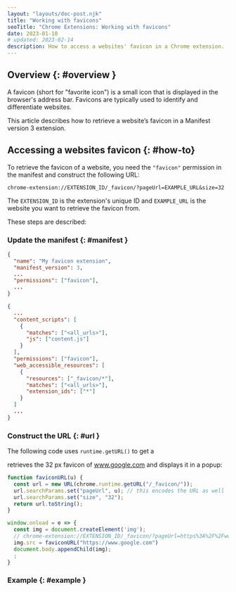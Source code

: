 ```yaml
---
layout: "layouts/doc-post.njk"
title: "Working with favicons"
seoTitle: "Chrome Extensions: Working with favicons"
date: 2023-01-10
# updated: 2023-02-14
description: How to access a websites' favicon in a Chrome extension.
---
```


## Overview {: #overview }

A favicon (short for "favorite icon") is a small icon that is displayed in the browser's address bar. Favicons are typically used to identify and differentiate websites.

This article describes how to retrieve a website’s favicon in a Manifest version 3 extension.

## Accessing a websites favicon {: #how-to} 

To retrieve the favicon of a website, you need the `"favicon"` permission in the manifest and construct the following URL:

```text
chrome-extension://EXTENSION_ID/_favicon/?pageUrl=EXAMPLE_URL&size=32
```

The `EXTENSION_ID` is the extension's unique ID and `EXAMPLE_URL` is the website you want to retrieve the favicon from.

These steps are described:  

### Update the manifest {: #manifest }

```json
{
  "name": "My favicon extension", 
  "manifest_version": 3,
  ...  
  "permissions": ["favicon"],
  ...
}
```


```json
{
  ...
  "content_scripts": [
    {
      "matches": ["<all_urls>"],
      "js": ["content.js"]
    }
  ],
  "permissions": ["favicon"],
  "web_accessible_resources": [
    {
      "resources": ["_favicon/*"],
      "matches": ["<all_urls>"],
      "extension_ids": ["*"]
    }
  ]
  ...
}
```

### Construct the URL {: #url }

The following code uses `runtime.getURL()` to get a   

retrieves the 32 px favicon of www.google.com and displays it in a popup:  

```js
function faviconURL(u) {
  const url = new URL(chrome.runtime.getURL("/_favicon/"));
  url.searchParams.set("pageUrl", u); // this encodes the URL as well
  url.searchParams.set("size", "32");
  return url.toString();
}

window.onload = e => {
  const img = document.createElement('img');
  // chrome-extension://EXTENSION_ID/_favicon/?pageUrl=https%3A%2F%2Fwww.google.com&size=32
  img.src = faviconURL("https://www.google.com") 
  document.body.appendChild(img);
  ;
}
```

### Example {: #example }

<!-- ASIDE
For this to work in a content script, remember to add _favicon as a war -->



[doc-manifest]: /docs/extensions/mv3/manifest/
[doc-war]: /docs/extensions/mv3/manifest/web_accessible_resources/
[doc-cs]: /docs/extensions/mv3/content_scripts/
[gh-favicon-api]: https://github.com/GoogleChrome/chrome-extensions-samples/tree/main/api/favicon
[gh-favicon-cs]: https://github.com/GoogleChrome/chrome-extensions-samples/tree/main/example/favicon-cs
[mdn-favicon]: https://developer.mozilla.org/docs/Glossary/Favicon
